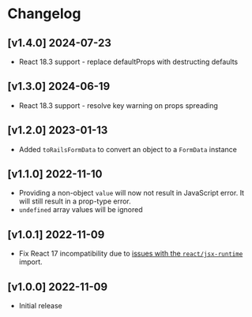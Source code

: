 # Changelog

## [v1.4.0] 2024-07-23

- React 18.3 support - replace defaultProps with destructing defaults

## [v1.3.0] 2024-06-19

- React 18.3 support - resolve key warning on props spreading

## [v1.2.0] 2023-01-13

- Added `toRailsFormData` to convert an object to a `FormData` instance

## [v1.1.0] 2022-11-10

- Providing a non-object `value` will now not result in JavaScript error. It will still result in a prop-type error.
- `undefined` array values will be ignored

## [v1.0.1] 2022-11-09

- Fix React 17 incompatibility due to [issues with the `react/jsx-runtime`](https://github.com/facebook/react/issues/20235) import.

## [v1.0.0] 2022-11-09

- Initial release
